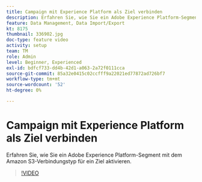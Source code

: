 ```yaml
---
title: Campaign mit Experience Platform als Ziel verbinden
description: Erfahren Sie, wie Sie ein Adobe Experience Platform-Segment mit dem Amazon S3-Verbindungstyp für ein Ziel aktivieren.
feature: Data Management, Data Import/Export
kt: 8175
thumbnail: 336902.jpg
doc-type: feature video
activity: setup
team: TM
role: Admin
level: Beginner, Experienced
exl-id: bdfcf733-dd4b-42d1-a063-2a72f0111cca
source-git-commit: 85a32e0415c02ccfff9a22021ed77872ad726bf7
workflow-type: tm+mt
source-wordcount: '52'
ht-degree: 0%

---
```


# Campaign mit Experience Platform als Ziel verbinden

Erfahren Sie, wie Sie ein Adobe Experience Platform-Segment mit dem Amazon S3-Verbindungstyp für ein Ziel aktivieren.

>[!VIDEO](https://video.tv.adobe.com/v/336902?quality=12)
